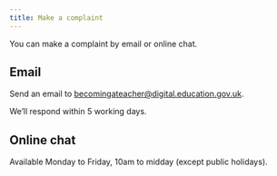 ```yaml
---
title: Make a complaint
---
```


You can make a complaint by email or online chat.

## Email

Send an email to becomingateacher@digital.education.gov.uk.

We’ll respond within 5 working days.

## Online chat

Available Monday to Friday, 10am to midday (except public holidays).
